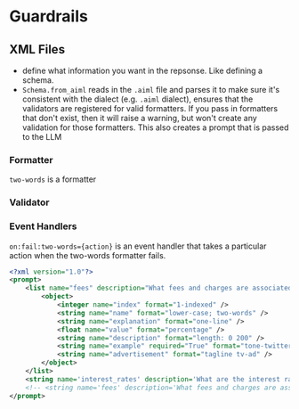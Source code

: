 # Guardrails



## XML Files

- define what information you want in the repsonse. Like defining a schema.
- `Schema.from_aiml` reads in the `.aiml` file and parses it to make sure it's consistent with the dialect (e.g. `.aiml` dialect), ensures that the validators are registered for valid formatters. If you pass in formatters that don't exist, then it will raise a warning, but won't create any validation for those formatters. This also creates a prompt that is passed to the LLM

### Formatter
`two-words` is a formatter

### Validator


### Event Handlers
`on:fail:two-words={action}` is an event handler that takes a particular action when the two-words formatter fails.


```xml
<?xml version="1.0"?>
<prompt>
    <list name="fees" description="What fees and charges are associated with my account?">
        <object>
            <integer name="index" format="1-indexed" />
            <string name="name" format="lower-case; two-words" />
            <string name="explanation" format="one-line" />
            <float name="value" format="percentage" />
            <string name="description" format="length: 0 200" />
            <string name="example" required="True" format="tone-twitter explain-high-quality" />
            <string name="advertisement" format="tagline tv-ad" />
        </object>
    </list>
    <string name='interest_rates' description='What are the interest rates offered by the bank on savings and checking accounts, loans, and credit products?'/>
    <!-- <string name='fees' description='What fees and charges are associated with my account?' format="max-len: 5; explain-like-im-five; valid-choices: {[0,5,10]}"/> -->
</prompt>
```